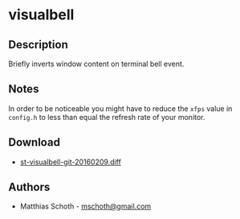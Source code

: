 visualbell
==========

Description
-----------

Briefly inverts window content on terminal bell event.

Notes
-----

In order to be noticeable you might have to reduce the `xfps`
value in `config.h` to less than equal the refresh rate of your
monitor.

Download
--------

 * [st-visualbell-git-20160209.diff](st-visualbell-git-20160209.diff)

Authors
-------

 * Matthias Schoth - mschoth@gmail.com
